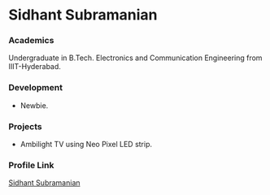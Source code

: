 # Sidhant Subramanian

### Academics

Undergraduate in B.Tech. Electronics and Communication Engineering from IIIT-Hyderabad.

### Development

- Newbie.

### Projects

- Ambilight TV using Neo Pixel LED strip.


### Profile Link

[Sidhant Subramanian](https://github.com/coderoda)
